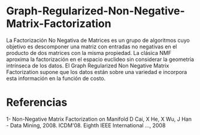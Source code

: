 # Graph-Regularized-Non-Negative-Matrix-Factorization
La Factorización No Negativa de Matrices es un grupo de algoritmos cuyo objetivo es descomponer una matriz con entradas no negativas en el producto de dos matrices con la misma propiedad. La clásica NMF aproxima la factorización en el espacio euclideo sin considerar la geometría intrínseca de los datos. El Graph Regularized Non Negative Matrix Factorization supone que los datos están sobre una variedad e incorpora esta información en la función de costo.

# Referencias 
1- Non-Negative Matrix Factorization on Manifold D Cai, X He, X Wu, J Han - Data Mining, 2008. ICDM'08. Eighth IEEE International …, 2008

